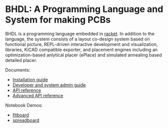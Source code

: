 # BHDL: A Programming Language and System for making PCBs

BHDL is a programming language embedded in
[racket](https://racket-lang.org/). In addition to the language, the system
consists of a layout co-design system based on functional picture, REPL-driven
interactive development and visualization, libraries, KiCAD compatible exporter,
and placement engines including an optimization-based anlytical placer (ePlace)
and simulated annealing based detailed placer.


Documents:
- [Installation guide](INSTALL.md)
- [Developer and system admin guide](docs/dev.md)
- [API reference](docs/reference.md)
- [Advanced API reference](docs/advanced.md)

Notebook Demos:
- [fitboard](bhdl-test/fitboard.ipynb)
- [spreadboard](bhdl-test/spreadboard.ipynb)
